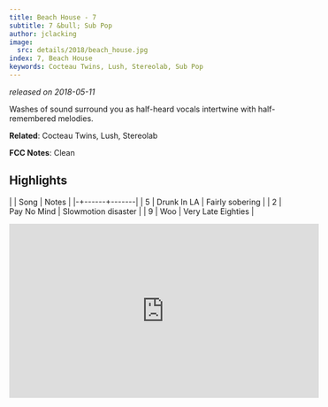 ```yaml
---
title: Beach House - 7
subtitle: 7 &bull; Sub Pop
author: jclacking
image:
  src: details/2018/beach_house.jpg
index: 7, Beach House
keywords: Cocteau Twins, Lush, Stereolab, Sub Pop
---
```

_released on 2018-05-11_

Washes of sound surround you as half-heard vocals intertwine with half-remembered melodies.

**Related**: Cocteau Twins, Lush, Stereolab

<!--more-->

**FCC Notes**: Clean

## Highlights

| | Song | Notes |
|-+------+-------|
| 5 | Drunk In LA | Fairly sobering |
| 2 | Pay No Mind | Slowmotion disaster |
| 9 | Woo | Very Late Eighties |

<div class="tlo-detail-video"><iframe width="560" height="315" src="https://www.youtube.com/embed/M0vMIQLXxqQ" frameborder="0" allow="autoplay; encrypted-media" allowfullscreen></iframe></div>

